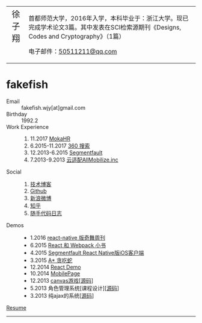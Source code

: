 <table border="0">
<tr>
                <td valign="top" align="center"><span style="font-size:22px;font-family:KaiTi_GB2312;">徐子翔</span></td>
                <td align="left" valign="top"><p>首都师范大学，2016年入学，本科毕业于：浙江大学。现已完成学术论文3篇。其中发表在SCI检索源期刊《Designs, Codes and Cryptography》（1篇）</p>
                  <p> 电子邮件：<a href="mailto:50511211@qq.com">50511211@qq.com</a></p></td>
              </tr>
</table>

<html>
<head>
    <meta charset="UTF-8">
    <meta name="description" content="fakefish's page,let u know me" />
    <meta name="viewport" content="width=device-width, initial-scale=1.0, maximum-scale=1.0, user-scalable=no">
    <style>
        #c {
            position: absolute;
            z-index: -1;
            left: 0;
            top: 0;
        }
    </style>
</head>
<body>
    <h1>fakefish</h1>
    <dl>
        <dt>Email</dt>
        <dd>fakefish.wjy[at]gmail.com</dd>
        <dt>Birthday</dt>
        <dd>1992.2</dd>
        <dt>Work Experience</dt>
        <dd>
            <ol>
                <li>11.2017 <a href="http://www.mokahr.com/">MokaHR</a></li>
                <li>6.2015-11.2017 <a href="http://m.so.com/">360 搜索</a></li>
                <li>12.2013-6.2015 <a href="http://segmentfault.com/">Segmentfault</a></li>
                <li>7.2013-9.2013 <a href="http://yunshipei.com">云适配AllMobilize.inc</a></li>
            </ol>
        </dd>
        <dt>Social</dt>
        <dd>
            <ol>
                <li><a href="http://blog.segmentfault.com/fakefish">技术博客</a></li>
                <li><a href="https://github.com/fakefish">Github</a></li>
                <li><a href="http://www.weibo.com/fakefish">新浪微博</a></li>
                <li><a href="http://www.zhihu.com/people/fakefish">知乎</a></li>
                <li><a href="https://github.com/fakefish/fakefish.github.com/issues?labels=blog&amp;state=open">随手代码日志</a></li>
            </ol>
        </dd>
        <dt>Demos</dt>
        <dd>
            <ul>
                <li>1.2016 <a href="https://github.com/fakefish/Weekly75">react-native 版奇舞周刊</a></li>
                <li>6.2015 <a href="http://fakefish.github.io/react-webpack-cookbook/">React 和 Webpack 小书</a></li>
                <li>4.2015 <a href="https://github.com/fakefish/sf-react-native">Segmentfault React Native版iOS客户端</a></li>
                <li>3.2015 <a href="http://fakefish.github.io/js-algorithms/A*/snake.html">A* 贪吃蛇</a></li>
                <li>12.2014 <a href="https://github.com/fakefish/react-demo">React Demo</a></li>
                <li>10.2014 <a href="https://github.com/fakefish/mobilepage.js">MobilePage</a></li>
                <li>12.2013 <a href="http://fakefish.me/games/Froot-Wars">canvas游戏</a>[<a href="https://github.com/fakefish/Froot-Wars">源码</a>]</li>
                <li>5.2013 角色管理系统[课程设计][<a href="https://github.com/fakefish/cactus">源码</a>]</li>
                <li>3.2013 纯ajax的系统[<a href="https://github.com/fakefish/fcms">源码</a>]</li>
            </ul>
        </dd>
        <dt>
            <a href="http://fakefish.github.io/resume.pdf">Resume</a>
        </dt>
    </dl>
    <hr>
    <canvas id="c"></canvas>
    <script src="http://fakefish.github.io/js-algorithms/A*/A*.js"></script>
    <script>
var c = document.querySelector("#c");
var ctx = c.getContext('2d');
var W = window.innerWidth;
var H = window.innerHeight;
c.width = W;
c.height = H;

var DOT_SIZE = 30;
var i,
    _this,
    next,
    x,y,
    map = [],
    len;
for(y = 0; y < H / DOT_SIZE; y++) {
  map[y] = [];
  for(x = 0; x < W / DOT_SIZE; x++) {
    map[y][x] = {};
  }
}
var snake = {
  body: [[0,0]],
  food: [1,3],
  path: [],
  render: function() {
    _this = this;
    ctx.fillStyle = getRandomColor();
    _this.body.forEach(function(arr) {
      map[arr[1]][arr[0]].closed = true;
    });
    _this.path = _this.findPath({
      x: _this.food[0],
      y: _this.food[1]
    });
    if(_this.path) {
      _this.path = _this.path.map(function(obj){
        return [obj.x,obj.y]}
      );
      if(_this.path.length !== 0) {
        // _this.path.forEach(function(point) {
        //   _this.drawDot(point);
        // });
        _this.getPath(_this.path);
      } else if(getManhattan(_this.body[0], _this.food) === 1) {
        _this.getPoint();
      }
    } else {
      // 如果找不到路了，尝试跳点
      // var tmpPoint = getRandomPoint();
      // while(!_this.findPath(tmpPoint)) {
      //   tmpPoint = getRandomPoint();
      // }
    }
    
    ctx.fillStyle = "#000";
    _this.body.forEach(function(point) {
      _this.drawDot(point);
    });
    ctx.fillStyle = getRandomColor();
    _this.drawDot(_this.food);
  },
  getPoint: function() {
    this.body.unshift(this.food);
    
    while(1) {
      this.food = getRandomPoint();
      if(this.isContain(this.food)) {
        this.food = getRandomPoint();
      } else {
        break;
      }
    }
  },
  getPath: function(path) {
    this.body.unshift(path[0]);
    this.body.pop();
  },
  findPath: function(target) {
    return AStarSearch({
      x: _this.body[0][0],
      y: _this.body[0][1]
    }, target, map, this.body);
  },
  drawDot: function(position) {
    ctx.fillRect(position[0]*DOT_SIZE, position[1]*DOT_SIZE, DOT_SIZE, DOT_SIZE);
  },
  isContain: function(point) {
    var checkResult = false;;
    this.body.forEach(function(body) {
      if(body[0] == point[0] && body[1] == point[1]) {
        checkResult = true;
      } 
    });
    return checkResult;
  },
}

function render() {
    ctx.clearRect(0,0,W,H);
    snake.render();
    requestAnimationFrame(render);
}

function getRandomColor() {
  return "#"+Math.floor(Math.random()*0xFFFFFF).toString(16);
}
function getRandomPoint() {
  return [~~(Math.random()*W/DOT_SIZE), ~~(Math.random()*H/DOT_SIZE)];
}
// 计算曼哈顿距离
function getManhattan (start, end) {
  return Math.abs(start[0] - end[0]) + Math.abs(start[1] - end[1]);
}

render()
// var timer = setInterval(render,400);

    </script>
</body>
</html>
